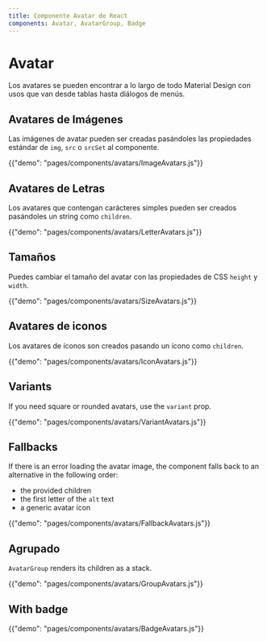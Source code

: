 ```yaml
---
title: Componente Avatar de React
components: Avatar, AvatarGroup, Badge
---
```


# Avatar

<p class="description">Los avatares se pueden encontrar a lo largo de todo Material Design con usos que van desde tablas hasta diálogos de menús.</p>

## Avatares de Imágenes

Las imágenes de avatar pueden ser creadas pasándoles las propiedades estándar de `img`, `src` o `srcSet` al componente.

{{"demo": "pages/components/avatars/ImageAvatars.js"}}

## Avatares de Letras

Los avatares que contengan carácteres simples pueden ser creados pasándoles un string como `children`.

{{"demo": "pages/components/avatars/LetterAvatars.js"}}

## Tamaños

Puedes cambiar el tamaño del avatar con las propiedades de CSS `height` y `width`.

{{"demo": "pages/components/avatars/SizeAvatars.js"}}

## Avatares de iconos

Los avatares de íconos son creados pasando un ícono como `children`.

{{"demo": "pages/components/avatars/IconAvatars.js"}}

## Variants

If you need square or rounded avatars, use the `variant` prop.

{{"demo": "pages/components/avatars/VariantAvatars.js"}}

## Fallbacks

If there is an error loading the avatar image, the component falls back to an alternative in the following order:

- the provided children
- the first letter of the `alt` text
- a generic avatar icon

{{"demo": "pages/components/avatars/FallbackAvatars.js"}}

## Agrupado

`AvatarGroup` renders its children as a stack.

{{"demo": "pages/components/avatars/GroupAvatars.js"}}

## With badge

{{"demo": "pages/components/avatars/BadgeAvatars.js"}}